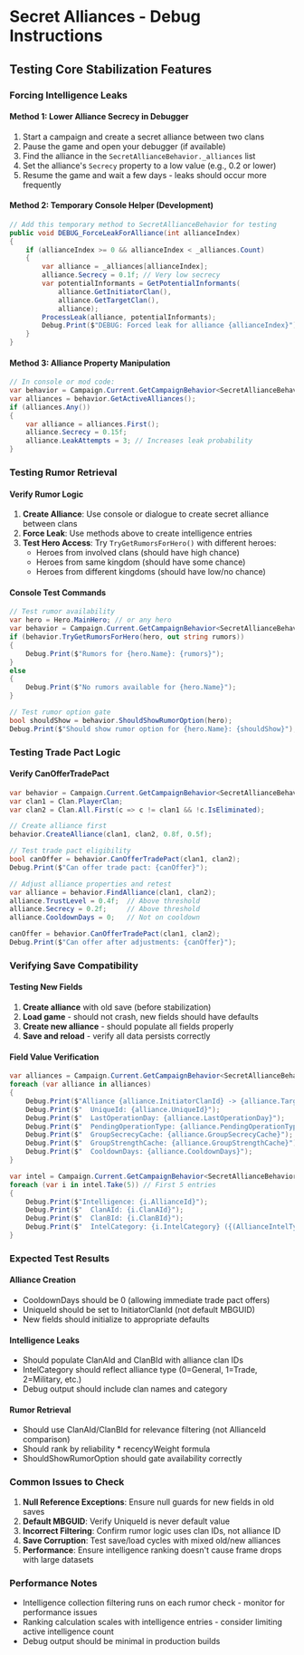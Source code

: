 # Secret Alliances - Debug Instructions

## Testing Core Stabilization Features

### Forcing Intelligence Leaks

#### Method 1: Lower Alliance Secrecy in Debugger
1. Start a campaign and create a secret alliance between two clans
2. Pause the game and open your debugger (if available)
3. Find the alliance in the `SecretAllianceBehavior._alliances` list
4. Set the alliance's `Secrecy` property to a low value (e.g., 0.2 or lower)
5. Resume the game and wait a few days - leaks should occur more frequently

#### Method 2: Temporary Console Helper (Development)
```csharp
// Add this temporary method to SecretAllianceBehavior for testing
public void DEBUG_ForceLeakForAlliance(int allianceIndex)
{
    if (allianceIndex >= 0 && allianceIndex < _alliances.Count)
    {
        var alliance = _alliances[allianceIndex];
        alliance.Secrecy = 0.1f; // Very low secrecy
        var potentialInformants = GetPotentialInformants(
            alliance.GetInitiatorClan(), 
            alliance.GetTargetClan(), 
            alliance);
        ProcessLeak(alliance, potentialInformants);
        Debug.Print($"DEBUG: Forced leak for alliance {allianceIndex}");
    }
}
```

#### Method 3: Alliance Property Manipulation
```csharp
// In console or mod code:
var behavior = Campaign.Current.GetCampaignBehavior<SecretAllianceBehavior>();
var alliances = behavior.GetActiveAlliances();
if (alliances.Any())
{
    var alliance = alliances.First();
    alliance.Secrecy = 0.15f;
    alliance.LeakAttempts = 3; // Increases leak probability
}
```

### Testing Rumor Retrieval

#### Verify Rumor Logic
1. **Create Alliance**: Use console or dialogue to create secret alliance between clans
2. **Force Leak**: Use methods above to create intelligence entries
3. **Test Hero Access**: Try `TryGetRumorsForHero()` with different heroes:
   - Heroes from involved clans (should have high chance)
   - Heroes from same kingdom (should have some chance)
   - Heroes from different kingdoms (should have low/no chance)

#### Console Test Commands
```csharp
// Test rumor availability
var hero = Hero.MainHero; // or any hero
var behavior = Campaign.Current.GetCampaignBehavior<SecretAllianceBehavior>();
if (behavior.TryGetRumorsForHero(hero, out string rumors))
{
    Debug.Print($"Rumors for {hero.Name}: {rumors}");
}
else
{
    Debug.Print($"No rumors available for {hero.Name}");
}

// Test rumor option gate
bool shouldShow = behavior.ShouldShowRumorOption(hero);
Debug.Print($"Should show rumor option for {hero.Name}: {shouldShow}");
```

### Testing Trade Pact Logic

#### Verify CanOfferTradePact
```csharp
var behavior = Campaign.Current.GetCampaignBehavior<SecretAllianceBehavior>();
var clan1 = Clan.PlayerClan;
var clan2 = Clan.All.First(c => c != clan1 && !c.IsEliminated);

// Create alliance first
behavior.CreateAlliance(clan1, clan2, 0.8f, 0.5f);

// Test trade pact eligibility
bool canOffer = behavior.CanOfferTradePact(clan1, clan2);
Debug.Print($"Can offer trade pact: {canOffer}");

// Adjust alliance properties and retest
var alliance = behavior.FindAlliance(clan1, clan2);
alliance.TrustLevel = 0.4f;  // Above threshold
alliance.Secrecy = 0.2f;     // Above threshold
alliance.CooldownDays = 0;   // Not on cooldown

canOffer = behavior.CanOfferTradePact(clan1, clan2);
Debug.Print($"Can offer after adjustments: {canOffer}");
```

### Verifying Save Compatibility

#### Testing New Fields
1. **Create alliance** with old save (before stabilization)
2. **Load game** - should not crash, new fields should have defaults
3. **Create new alliance** - should populate all fields properly
4. **Save and reload** - verify all data persists correctly

#### Field Value Verification
```csharp
var alliances = Campaign.Current.GetCampaignBehavior<SecretAllianceBehavior>().GetActiveAlliances();
foreach (var alliance in alliances)
{
    Debug.Print($"Alliance {alliance.InitiatorClanId} -> {alliance.TargetClanId}:");
    Debug.Print($"  UniqueId: {alliance.UniqueId}");
    Debug.Print($"  LastOperationDay: {alliance.LastOperationDay}");
    Debug.Print($"  PendingOperationType: {alliance.PendingOperationType}");
    Debug.Print($"  GroupSecrecyCache: {alliance.GroupSecrecyCache}");
    Debug.Print($"  GroupStrengthCache: {alliance.GroupStrengthCache}");
    Debug.Print($"  CooldownDays: {alliance.CooldownDays}");
}

var intel = Campaign.Current.GetCampaignBehavior<SecretAllianceBehavior>().GetIntelligence();
foreach (var i in intel.Take(5)) // First 5 entries
{
    Debug.Print($"Intelligence: {i.AllianceId}");
    Debug.Print($"  ClanAId: {i.ClanAId}");
    Debug.Print($"  ClanBId: {i.ClanBId}");
    Debug.Print($"  IntelCategory: {i.IntelCategory} ({(AllianceIntelType)i.IntelCategory})");
}
```

### Expected Test Results

#### Alliance Creation
- CooldownDays should be 0 (allowing immediate trade pact offers)
- UniqueId should be set to InitiatorClanId (not default MBGUID)
- New fields should initialize to appropriate defaults

#### Intelligence Leaks
- Should populate ClanAId and ClanBId with alliance clan IDs
- IntelCategory should reflect alliance type (0=General, 1=Trade, 2=Military, etc.)
- Debug output should include clan names and category

#### Rumor Retrieval
- Should use ClanAId/ClanBId for relevance filtering (not AllianceId comparison)
- Should rank by reliability * recencyWeight formula
- ShouldShowRumorOption should gate availability correctly

### Common Issues to Check

1. **Null Reference Exceptions**: Ensure null guards for new fields in old saves
2. **Default MBGUID**: Verify UniqueId is never default value
3. **Incorrect Filtering**: Confirm rumor logic uses clan IDs, not alliance ID
4. **Save Corruption**: Test save/load cycles with mixed old/new alliances
5. **Performance**: Ensure intelligence ranking doesn't cause frame drops with large datasets

### Performance Notes

- Intelligence collection filtering runs on each rumor check - monitor for performance issues
- Ranking calculation scales with intelligence entries - consider limiting active intelligence count
- Debug output should be minimal in production builds
